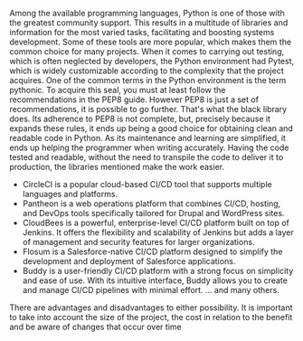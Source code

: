Among the available programming languages, Python is one of those with the greatest community support. This results in a multitude of libraries and information for the most varied tasks, facilitating and boosting systems development.
Some of these tools are more popular, which makes them the common choice for many projects.
When it comes to carrying out testing, which is often neglected by developers, the Python environment had Pytest, which is widely customizable according to the complexity that the project acquires.
One of the common terms in the Python environment is the term pythonic. To acquire this seal, you must at least follow the recommendations in the PEP8 guide. However PEP8 is just a set of recommendations, it is possible to go further.
That's what the black library does. Its adherence to PEP8 is not complete, but, precisely because it expands these rules, it ends up being a good choice for obtaining clean and readable code in Python.
As its maintenance and learning are simplified, it ends up helping the programmer when writing accurately.
Having the code tested and readable, without the need to transpile the code to deliver it to production, the libraries mentioned make the work easier.

-	CircleCI is a popular cloud-based CI/CD tool that supports multiple languages and platforms.
-	Pantheon is a web operations platform that combines CI/CD, hosting, and DevOps tools specifically tailored for Drupal and WordPress sites.
-	CloudBees is a powerful, enterprise-level CI/CD platform built on top of Jenkins. It offers the flexibility and scalability of Jenkins but adds a layer of management and security features for larger organizations.
-	Flosum is a Salesforce-native CI/CD platform designed to simplify the development and deployment of Salesforce applications.
-	Buddy is a user-friendly CI/CD platform with a strong focus on simplicity and ease of use. With its intuitive interface, Buddy allows you to create and manage CI/CD pipelines with minimal effort.
… and many others.

There are advantages and disadvantages to either possibility. It is important to take into account the size of the project, the cost in relation to the benefit and be aware of changes that occur over time
